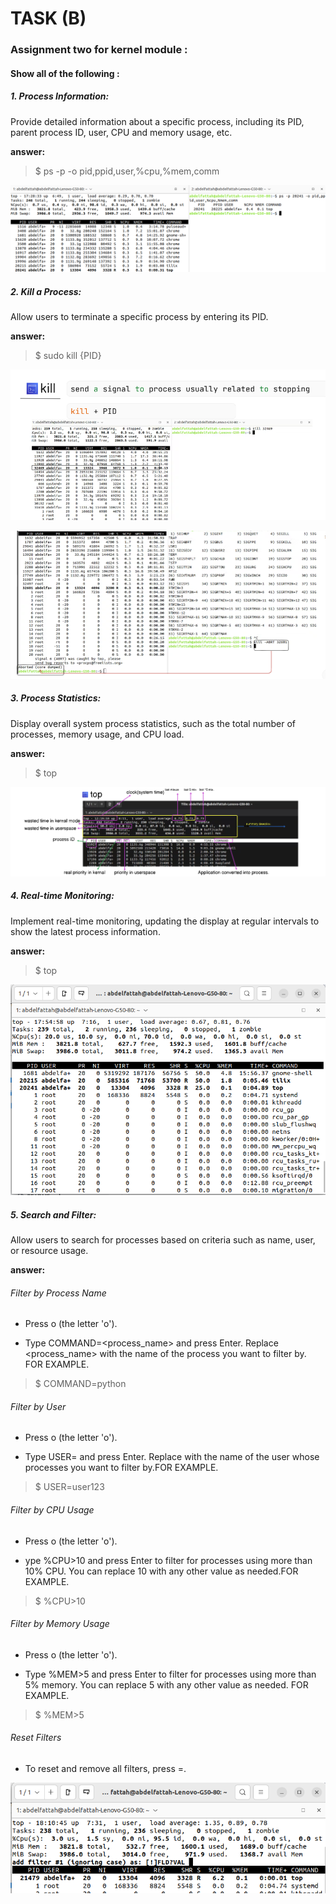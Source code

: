 <h1> TASK (B) </h1>

<h3>Assignment two for kernel module :</h3>
 <h4>Show all of the following : </h4>
 <h5>1. Process Information:</h5>
Provide detailed information about a specific process, including its PID, parent process ID, user, CPU and memory usage, etc.

<p>
 <strong>answer:</strong>

> $ ps -p <PID> -o pid,ppid,user,%cpu,%mem,comm

![ Result  ](Process_Info.png "Result")


 <h5>2. Kill a Process:</h5>
 Allow users to terminate a specific process by entering its PID.

 <p>
<strong>answer:</strong>

> $ sudo kill {PID}

![ Result  ](Kill_Process1.png "Result")


![ Result  ](Kill_Process2.png "Result")


<h5>3. Process Statistics:</h5>
Display overall system process statistics, such as the total number of processes, memory usage, and CPU load.

<p>
<strong>answer:</strong>

> $ top

![ Result  ](ProcessStatistics.png "Result")

<h5>4. Real-time Monitoring:</h5>
Implement real-time monitoring, updating the display at regular intervals to show the latest process information.

<p>
<strong>answer:</strong>

> $ top

![ Result  ](RealTime.png "Result")

<h5>5. Search and Filter:</h5>
Allow users to search for processes based on criteria such as name, user, or resource usage.

<p>
<strong>answer:</strong>

<h6>Filter by Process Name</h6>

- Press o (the letter 'o').

- Type COMMAND=<process_name> and press Enter. Replace <process_name> with the name of the process you want to filter by.  FOR EXAMPLE.

> $ COMMAND=python

 
<h6>Filter by User</h6>

- Press o (the letter 'o').

- Type USER=<username> and press Enter. Replace <username> with the name of the user whose processes you want to filter by.FOR EXAMPLE.

> $ USER=user123


 
<h6>Filter by CPU Usage</h6>

- Press o (the letter 'o').

- ype %CPU>10 and press Enter to filter for processes using more than 10% CPU. You can replace 10 with any other value as needed.FOR EXAMPLE. 


> $ %CPU>10



<h6>Filter by Memory Usage</h6>

- Press o (the letter 'o').

- Type %MEM>5 and press Enter to filter for processes using more than 5% memory. You can replace 5 with any other value as needed. FOR EXAMPLE.


> $ %MEM>5



<h6>Reset Filters</h6>

- To reset and remove all filters, press =.

![ Result  ](search.png "Result")






